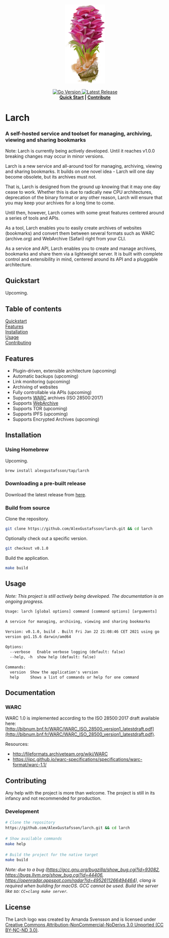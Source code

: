 <p align="center">
  <img src=".github/logo.png" alt="Logo">
</p>
<p align="center">
  <a href="https://github.com/AlexGustafsson/larch/blob/master/go.mod">
    <img src="https://shields.io/github/go-mod/go-version/AlexGustafsson/larch" alt="Go Version" />
  </a>
  <a href="https://github.com/AlexGustafsson/larch/releases">
    <img src="https://flat.badgen.net/github/release/AlexGustafsson/larch" alt="Latest Release" />
  </a>
  <br>
  <strong><a href="#quickstart">Quick Start</a> | <a href="#contribute">Contribute</a> </strong>
</p>

# Larch
### A self-hosted service and toolset for managing, archiving, viewing and sharing bookmarks

Note: Larch is currently being actively developed. Until it reaches v1.0.0 breaking changes may occur in minor versions.

Larch is a new service and all-around tool for managing, archiving, viewing and sharing bookmarks. It builds on one novel idea - Larch will one day become obsolete, but its archives must not.

That is, Larch is designed from the ground up knowing that it may one day cease to work. Whether this is due to radically new CPU architectures, deprecation of the binary format or any other reason, Larch will ensure that you may keep your archives for a long time to come.

Until then, however, Larch comes with some great features centered around a series of tools and APIs.

As a tool, Larch enables you to easily create archives of websites (bookmarks) and convert them between several formats such as WARC (archive.org) and WebArchive (Safari) right from your CLI.

As a service and API, Larch enables you to create and manage archives, bookmarks and share them via a lightweight server. It is built with complete control and extensibility in mind, centered around its API and a pluggable architecture.

## Quickstart
<a name="quickstart"></a>

Upcoming.

## Table of contents

[Quickstart](#quickstart)<br/>
[Features](#features)<br />
[Installation](#installation)<br />
[Usage](#usage)<br />
[Contributing](#contributing)

<a id="features"></a>
## Features

* Plugin-driven, extensible architecture (upcoming)
* Automatic backups (upcoming)
* Link monitoring (upcoming)
* Archiving of websites
* Fully controllable via APIs (upcoming)
* Supports [WARC](https://github.com/internetarchive/heritrix3/wiki/WARC%20%28Web%20ARChive%29) archives (ISO 28500:2017)
* Supports [WebArchive](https://en.wikipedia.org/wiki/Webarchive)
* Supports TOR (upcoming)
* Supports IPFS (upcoming)
* Supports Encrypted Archives (upcoming)

<a id="installation"></a>
## Installation

### Using Homebrew

Upcoming.

```sh
brew install alexgustafsson/tap/larch
```

### Downloading a pre-built release

Download the latest release from [here](https://github.com/AlexGustafsson/larch/releases).

### Build from source

Clone the repository.

```sh
git clone https://github.com/AlexGustafsson/larch.git && cd larch
```

Optionally check out a specific version.

```sh
git checkout v0.1.0
```

Build the application.

```sh
make build
```

## Usage
<a name="usage"></a>

_Note: This project is still actively being developed. The documentation is an ongoing progress._

```
Usage: larch [global options] command [command options] [arguments]

A service for managing, archiving, viewing and sharing bookmarks

Version: v0.1.0, build . Built Fri Jan 22 21:08:46 CET 2021 using go version go1.15.6 darwin/amd64

Options:
  --verbose   Enable verbose logging (default: false)
  --help, -h  show help (default: false)

Commands:
  version  Show the application's version
  help     Shows a list of commands or help for one command
```

## Documentation

### WARC

WARC 1.0 is implemented according to the ISO 28500:2017 draft available here: [http://bibnum.bnf.fr/WARC/WARC_ISO_28500_version1_latestdraft.pdf](http://bibnum.bnf.fr/WARC/WARC_ISO_28500_version1_latestdraft.pdf).

Resources:
* http://fileformats.archiveteam.org/wiki/WARC
* https://iipc.github.io/warc-specifications/specifications/warc-format/warc-1.1/

## Contributing
<a name="contributing"></a>

Any help with the project is more than welcome. The project is still in its infancy and not recommended for production.

### Development

```sh
# Clone the repository
https://github.com/AlexGustafsson/larch.git && cd larch

# Show available commands
make help

# Build the project for the native target
make build
```

_Note: due to a bug (https://gcc.gnu.org/bugzilla/show_bug.cgi?id=93082, https://bugs.llvm.org/show_bug.cgi?id=44406, https://openradar.appspot.com/radar?id=4952611266494464), clang is required when building for macOS. GCC cannot be used. Build the server like so: `CC=clang make server`._

## License

The Larch logo was created by Amanda Svensson and is licensed under [Creative Commons Attribution-NonCommercial-NoDerivs 3.0 Unported (CC BY-NC-ND 3.0)](https://creativecommons.org/licenses/by-nc-nd/3.0/).
